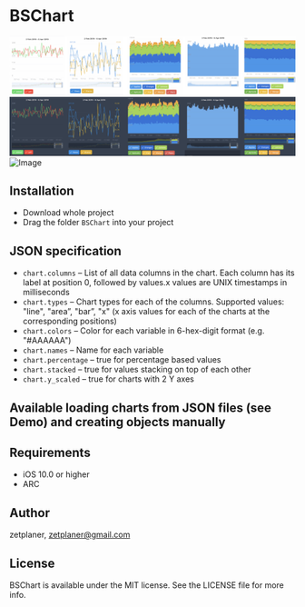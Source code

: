 # BSChart

![Image](ReadmeResources/demo1.jpg)
![Image](ReadmeResources/demo2.jpg)
![Image](ReadmeResources/demo.gif)

## Installation
  * Download whole project
  * Drag the folder `BSChart` into your project

## JSON specification

  * `chart.columns` – List of all data columns in the chart. Each column has its label at position 0, followed by values.x values are UNIX timestamps in milliseconds
  * `chart.types` – Chart types for each of the columns. Supported values: "line", "area”, "bar”, "x" (x axis values for each of the charts at the corresponding positions)
  * `chart.colors` – Color for each variable in 6-hex-digit format (e.g. "#AAAAAA")
  * `chart.names` – Name for each variable
  * `chart.percentage` – true for percentage based values
  * `chart.stacked` – true for values stacking on top of each other
  * `chart.y_scaled` – true for charts with 2 Y axes

## Available loading charts from JSON files (see Demo) and creating objects manually

## Requirements
  * iOS 10.0 or higher
  * ARC

## Author

zetplaner, zetplaner@gmail.com

## License

BSChart is available under the MIT license. See the LICENSE file for more info.
